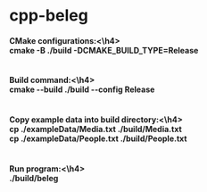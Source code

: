 # cpp-beleg
<h4>CMake configurations:<\h4> <br/>
cmake -B ./build -DCMAKE_BUILD_TYPE=Release <br/> <br/>

<h4>Build command:<\h4> <br/>
cmake --build ./build --config Release<br/> <br/>

<h4>Copy example data into build directory:<\h4> <br/>
cp ./exampleData/Media.txt ./build/Media.txt <br/>
cp ./exampleData/People.txt ./build/People.txt<br/> <br/>

<h4>Run program:<\h4> <br/>
./build/beleg
